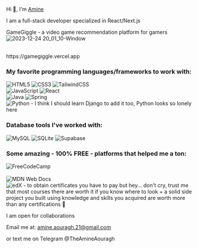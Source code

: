 Hi 👋, I'm [Amine](https://www.github.com/AmineAouragh) 


I am a full-stack developer specialized in React/Next.js

GameGiggle - a video game recommendation platform for gamers <br />
![2023-12-24 20_01_10-Window](https://github.com/AmineAouragh/AmineAouragh/assets/71039249/81e30ce4-3831-4652-9fea-c5b11b869cc0)

<br />
https://gamegiggle.vercel.app 

### My favorite programming languages/frameworks to work with:
![HTML5](https://img.shields.io/badge/html5-%23E34F26.svg?style=for-the-badge&logo=html5&logoColor=white)
![CSS3](https://img.shields.io/badge/css3-%231572B6.svg?style=for-the-badge&logo=css3&logoColor=white)
![TailwindCSS](https://img.shields.io/badge/tailwindcss-%2338B2AC.svg?style=for-the-badge&logo=tailwind-css&logoColor=white)
<br />
![JavaScript](https://img.shields.io/badge/javascript-%23323330.svg?style=for-the-badge&logo=javascript&logoColor=%23F7DF1E)
![React](https://img.shields.io/badge/react-%2320232a.svg?style=for-the-badge&logo=react&logoColor=%2361DAFB)
<br />
![Java](https://img.shields.io/badge/java-%23ED8B00.svg?style=for-the-badge&logo=openjdk&logoColor=white)
![Spring](https://img.shields.io/badge/spring-%236DB33F.svg?style=for-the-badge&logo=spring&logoColor=white)
<br />
![Python](https://img.shields.io/badge/python-3670A0?style=for-the-badge&logo=python&logoColor=ffdd54) - I think I should learn Django to add it too, Python looks so lonely here

### Database tools I've worked with:
![MySQL](https://img.shields.io/badge/mysql-%2300f.svg?style=for-the-badge&logo=mysql&logoColor=white)
![SQLite](https://img.shields.io/badge/sqlite-%2307405e.svg?style=for-the-badge&logo=sqlite&logoColor=white)
![Supabase](https://img.shields.io/badge/Supabase-3ECF8E?style=for-the-badge&logo=supabase&logoColor=white)

### Some amazing - 100% FREE - platforms that helped me a ton:
![FreeCodeCamp](https://img.shields.io/badge/Freecodecamp-%23123.svg?&style=for-the-badge&logo=freecodecamp&logoColor=green)
<br />
<br />
![MDN Web Docs](https://img.shields.io/badge/MDN_Web_Docs-black?style=for-the-badge&logo=mdnwebdocs&logoColor=white)
<br />
![edX](https://img.shields.io/badge/edX-%2302262B.svg?style=for-the-badge&logo=edX&logoColor=white) - to obtain certificates you have to pay but hey... don't cry, trust me that most courses there are worth it if you know where to look + a solid side project you built using knowledge and skills you acquired are worth more than any certifications 🤫
<br />

I am open for collaborations 

Email me at: amine.aouragh.21@gmail.com 

or text me on Telegram @TheAmineAouragh







